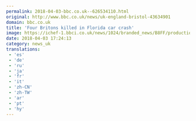 ```yaml
---
permalink: 2018-04-03-bbc.co.uk--626534110.html
original: http://www.bbc.co.uk/news/uk-england-bristol-43634901
domain: bbc.co.uk
title: 'Four Britons killed in Florida car crash'
image: https://ichef-1.bbci.co.uk/news/1024/branded_news/B8FF/production/_97195374_breaking_news_bigger.png
date: 2018-04-03 17:24:13
category: news_uk
translations: 
 - 'es'
 - 'de'
 - 'ru'
 - 'ja'
 - 'fr'
 - 'it'
 - 'zh-CN'
 - 'zh-TW'
 - 'ar'
 - 'pt'
 - 'hy'
---
```


